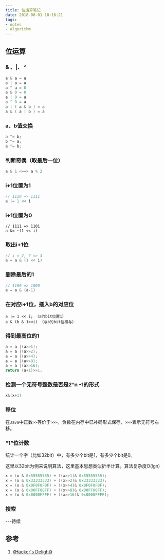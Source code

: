 ```yaml
---
title: 位运算笔记
date: 2018-08-01 18:16:21
tags: 
- notes
- algorithm
---
```


## 位运算
### & 、|、 ^
```java
a & a = a
a | a = a
a ^ a = 0
a & 0 = 0
a | 0 = a
a ^ 0 = a
a | ( a & b ) = a
a & ( a | b ) = a
```
### a、b值交换
```java
a ^= b;
b ^= a;
a ^= b;
```
### 判断奇偶（取最后一位）
```java
a & 1 <==> a % 2
```
### i+1位置为1
```java
// 1110 => 1111
a |= 1 << i
```
### i+1位置为0
```
// 1111 => 1101
a &= ~(1 << i)
```
### 取出i+1位
```java
// i = 2, 7 => 4
a = a & (1 << i)
```
### 删除最后的1
```java
// 1100 => 1000
a = a & (a-1)
```
### 在对应i+1位，插入b的对应位
```
a |= 1 << i; （a的bit位置1）
a & (b & 1<<i) （与b的bit位相与）
```
### 得到最高位的1
```java
a = a |(a>>1);
a = a |(a>>2);
a = a |(a>>4);
a = a |(a>>8);
a = a |(a>>16);
return (a+1)>>1;
```
### 检测一个无符号整数是否是2^n -1的形式
```java
x&(x+1)
```
### 移位
在`Java`中正数`>>`等价于`>>>`，负数在内存中已补码形式保存，`>>>`表示无符号右移。
### “1”位计数

统计一个字（比如32bit）中，有多少个bit是1，有多少个bit是0。

这里以32bit为例来说明算法，这里基本思想类似折半计算。算法复杂度O(lgn)
```java
x = (x & 0x55555555) + ((x>>1)& 0x55555555);
x = (x & 0x33333333) + ((x>>2)& 0x33333333);
x = (x & 0x0F0F0F0F) + ((x>>4)& 0x0F0F0F0F);
x = (x & 0x00FF00FF) + ((x>>8)& 0x00FF00FF);
x = (x & 0x0000FFFF) + ((x>>16)& 0x0000FFFF);
```
### 搜索
---待续

## 参考
1. [《Hacker's Delight》](https://book.douban.com/subject/1784887/)





